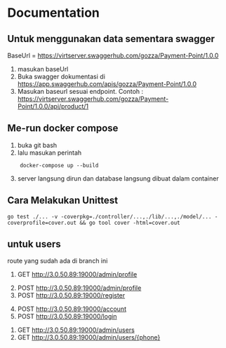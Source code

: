 # Documentation

## Untuk menggunakan data sementara swagger
BaseUrl = https://virtserver.swaggerhub.com/gozza/Payment-Point/1.0.0

1. masukan baseUrl
2. Buka swagger dokumentasi di https://app.swaggerhub.com/apis/gozza/Payment-Point/1.0.0
3. Masukan baseurl sesuai endpoint. Contoh : https://virtserver.swaggerhub.com/gozza/Payment-Point/1.0.0/api/product/1


## Me-run docker compose

1. buka git bash
2. lalu masukan perintah 
```
    docker-compose up --build
```
3. server langsung dirun dan database langsung dibuat dalam container

## Cara Melakukan Unittest
```
go test ./... -v -coverpkg=./controller/...,./lib/...,./model/... -coverprofile=cover.out && go tool cover -html=cover.out

```

## untuk users
route yang sudah ada di branch ini
<!-- get users profile from jwt -->
1. GET http://3.0.50.89:19000/admin/profile
<!-- Edit users profile (kemungkinan methodnya ke PUT) -->
2. POST http://3.0.50.89:19000/admin/profile
3. POST http://3.0.50.89:19000/register
<!-- Make Pin -->
4. POST http://3.0.50.89:19000/account
5. POST http://3.0.50.89:19000/login

<!-- untuk route yang tahap dev -->
1. GET http://3.0.50.89:19000/admin/users
1. GET http://3.0.50.89:19000/admin/users/{phone}